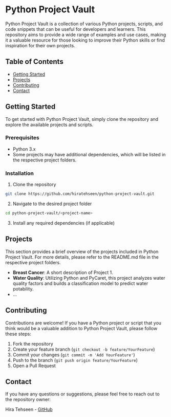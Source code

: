 # Python Project Vault

Python Project Vault is a collection of various Python projects, scripts, and code snippets that can be useful for developers and learners. This repository aims to provide a wide range of examples and use cases, making it a valuable resource for those looking to improve their Python skills or find inspiration for their own projects.

## Table of Contents

- [Getting Started](#getting-started)
- [Projects](#projects)
- [Contributing](#contributing)
- [Contact](#contact)

## Getting Started

To get started with Python Project Vault, simply clone the repository and explore the available projects and scripts.

### Prerequisites

- Python 3.x
- Some projects may have additional dependencies, which will be listed in the respective project folders.

### Installation

1. Clone the repository
```bash
git clone https://github.com/hiratehseen/python-project-vault.git
```

2. Navigate to the desired project folder
```bash
cd python-project-vault/<project-name>
```

3. Install any required dependencies (if applicable)

## Projects

This section provides a brief overview of the projects included in Python Project Vault. For more details, please refer to the README.md file in the respective project folders.

- **Breast Cancer**: A short description of Project 1.
- **Water Quality**: Utilizing Python and PyCaret, this project analyzes water quality factors and builds a classification model to predict water potability.
- ...

## Contributing

Contributions are welcome! If you have a Python project or script that you think would be a valuable addition to Python Project Vault, please follow these steps:

1. Fork the repository
2. Create your feature branch (`git checkout -b feature/YourFeature`)
3. Commit your changes (`git commit -m 'Add YourFeature'`)
4. Push to the branch (`git push origin feature/YourFeature`)
5. Open a Pull Request


## Contact

If you have any questions or suggestions, please feel free to reach out to the repository owner:

Hira Tehseen - [GitHub](https://github.com/hiratehseen)

